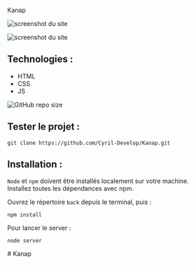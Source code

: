 Kanap

![screenshot du site](front/images/screenshot/screenshotAccueil.jpg)

![screenshot du site](front/images/screenshot/screenshotPanier.jpg)

## Technologies :

- HTML
- CSS
- JS

![GitHub repo size](https://img.shields.io/github/repo-size/Cyril-Develop/Kanap?style=for-the-badge)

## Tester le projet :

```terminal
git clone https://github.com/Cyril-Develop/Kanap.git
```

## Installation :

`Node` et `npm` doivent être installés localement sur votre machine.\
Installez toutes les dépendances avec npm.

Ouvrez le répertoire `back` depuis le terminal, puis :

```terminal
npm install
```

Pour lancer le server :

```terminal
node server
```
#   K a n a p  
 